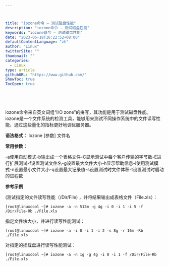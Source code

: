 ```yaml
---



title: "iozone命令 – 测试磁盘性能"
description: "iozone命令 – 测试磁盘性能"
keywords: "iozone命令 – 测试磁盘性能"
date: "2023-06-18T16:22:52+08:00"
defaultContentLanguage: "zh"
author: "Linux"
twitterSite: ""
thumbnail: ""
categories:
  - Linux
type: article
githubURL: "https://www.github.com/"
ShowToc: true
TocOpen: true



---
```


iozone命令来自英文词组“I/O zone”的拼写，其功能是用于测试磁盘性能。iozone是一个文件系统的检测工具，能够用来测试不同操作系统中的文件读写性能，通过这些量化的指标更好地调优服务器。

**语法格式：** lozone [参数] 文件名

**常用参数：**

-a使用自动模式-b输出成一个表格文件-C显示测试中每个客户传输的字节数-E进行扩展测试-f设置测试文件名-g设置最大文件大小-h显示帮助信息-i使用测试模式-n设置最小文件大小-q设置最大记录值-s设置测试时文件体积-t设置测试时启动的进程数

**参考示例**

(测试指定的文件读写性能（/Dir/File) ，并将结果输出成表格文件（File.xls）：

```
[root@linuxcool ~]# iozone -a -n 512m -g 4g -i 0 -i 1 -i 5 -f /Dir/File-Rb ./File.xls
```

指定文件块大小，并进行读写性能测试：

```
[root@linuxcool ~]# iozone -a -i 0 -i 1 -i 2 -s 8g -r 16m -Rb ./File.xls
```

对指定的挂载盘进行读写性能测试：

```
[root@linuxcool ~]# iozone -a -n 1g -g 4g -i 0 -i 1 -f /Dir/File-Rb ./File.xls
```